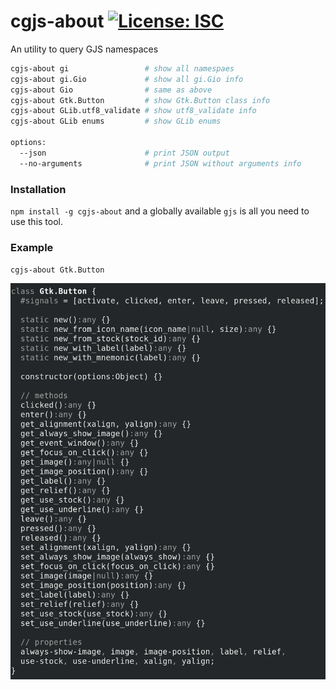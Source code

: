 # cgjs-about [![License: ISC](https://img.shields.io/badge/License-ISC-yellow.svg)](https://opensource.org/licenses/ISC)
An utility to query GJS namespaces

```sh
cgjs-about gi                 # show all namespaes
cgjs-about gi.Gio             # show all gi.Gio info
cgjs-about Gio                # same as above
cgjs-about Gtk.Button         # show Gtk.Button class info
cgjs-about GLib.utf8_validate # show utf8_validate info
cgjs-about GLib enums         # show GLib enums

options:
  --json                      # print JSON output
  --no-arguments              # print JSON without arguments info
```

### Installation

`npm install -g cgjs-about` and a globally available `gjs` is all you need to use this tool.

### Example

`cgjs-about Gtk.Button`

<img src="img/cgjs-gtk-button.png" width="600" />